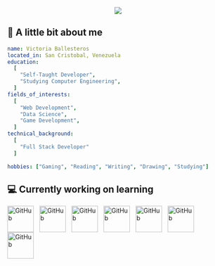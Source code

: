 <p align="center">
  <img src="https://capsule-render.vercel.app/api?type=venom&height=175&color=gradient&text=Hi%20there!"/>
</p>

<h2>🌸 A little bit about me</h2>

```yaml
name: Victoria Ballesteros
located_in: San Cristobal, Venezuela
education:
  [
    "Self-Taught Developer",
    "Studying Computer Engineering",
  ]
fields_of_interests:
  [
    "Web Development",
    "Data Science",
    "Game Development",
  ]
technical_background:
  [
    "Full Stack Developer"
  ]
  
hobbies: ["Gaming", "Reading", "Writing", "Drawing", "Studying"]
```

<h2> 💻 Currently working on learning</h2>
<img align="left" alt="GitHub" width="60px" style="padding-right:10px;" src="https://cdn.jsdelivr.net/gh/devicons/devicon@latest/icons/dotnetcore/dotnetcore-original.svg" />
<img align="left" alt="GitHub" width="60px" style="padding-right:10px;" src="https://cdn.jsdelivr.net/gh/devicons/devicon@latest/icons/blazor/blazor-original.svg" />
<img align="left" alt="GitHub" width="60px" style="padding-right:10px;" src="https://cdn.jsdelivr.net/gh/devicons/devicon@latest/icons/tailwindcss/tailwindcss-original-wordmark.svg" />
<img align="left" alt="GitHub" width="60px" style="padding-right:10px;" src="https://cdn.jsdelivr.net/gh/devicons/devicon@latest/icons/csharp/csharp-original.svg" />
<img align="left" alt="GitHub" width="60px" style="padding-right:10px;" src="https://cdn.jsdelivr.net/gh/devicons/devicon@latest/icons/git/git-original.svg" />
<img align="left" alt="GitHub" width="60px" style="padding-right:10px;" src="https://cdn.jsdelivr.net/gh/devicons/devicon@latest/icons/nuget/nuget-original.svg" />
<img align="left" alt="GitHub" width="60px" style="padding-right:10px;" src="https://cdn.jsdelivr.net/gh/devicons/devicon@latest/icons/microsoftsqlserver/microsoftsqlserver-original-wordmark.svg" />


